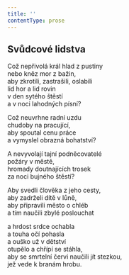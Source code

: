 ```yaml
---
title: ''
contentType: prose
---
```


## Svůdcové lidstva

Což nepřivolá král hlad z pustiny  
nebo kněz mor z bažin,  
aby zkrotili, zastrašili, oslabili  
lid hor a lid rovin  
v den sytého štěstí  
a v noci lahodných písní?

Což neuvrhne radní uzdu  
chudoby na pracující,  
aby spoutal cenu práce  
a vymyslel obrazná bohatství?

A nevyvolají tajní podněcovatelé  
požáry v městě,  
hromady doutnajících trosek  
za noci bujného štěstí?

Aby svedli člověka z jeho cesty,  
aby zadrželi dítě v lůně,  
aby připravili město o chléb  
a tím naučili zbylé poslouchat

a hrdost srdce ochabla  
a touha očí pohasla  
a ouško už v dětství  
otupělo a chřípí se stáhla,  
aby se smrtelní červi naučili jít stezkou,  
jež vede k branám hrobu.
